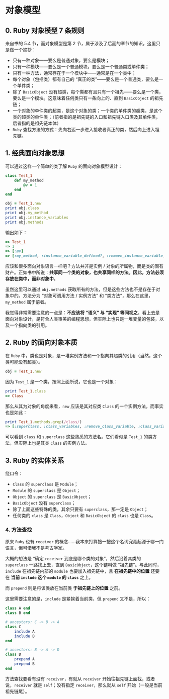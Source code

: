 # 对象模型

## 0. Ruby 对象模型 7 条规则

来自书的 5.4 节，而对象模型是第 2 节，属于涉及了后面的章节的知识，这里只是做一个摘抄：

* 只有一种对象——要么是普通对象，要么是模块；
* 只有一种模块——要么是一个普通模块，要么是一个普通类或单件类；
* 只有一种方法，通常存在于一个模块中——通常是在一个类中；
* 每个对象（包括类）都有自己的 “真正的类”——要么是一个普通类，要么是一个单件类；
* 除了 `BasicObject` 没有超类，每个类都有且只有一个祖先——要么是一个类，要么是一个模块。这意味着任何类只有一条向上的、直到 `BasicObject` 的祖先链；
* 一个对象的单件类的超类，是这个对象的类；一个类的单件类的超类，是这个类的超类的单件类；（前者指的是祖先链的入口和祖先链入口类及其单件类，后者指的是祖先链本体）
* `Ruby` 查找方法的方式：先向右迈一步进入接收者真正的类，然后向上进入祖先链。

## 1. 经典面向对象思想

可以通过这样一个简单的类了解 `Ruby` 的面向对象模型设计：

```ruby
class Test_1
    def my_method
        @v = 1
    end
end

obj = Test_1.new
print obj.class
print obj.my_method
print obj.instance_variables
print obj.methods
```

输出如下：

```ruby
=> Test_1
=> 1
=> [:@v]
=> [:my_method, :instance_variable_defined?, :remove_instance_variable, :instance_of?, :kind_of?, :is_a?, :tap, :methods, :singleton_methods, :protected_methods, :instance_variables, :instance_variable_get, :instance_variable_set, :private_methods, :public_methods, :method, :singleton_method, :public_send, :public_method, :define_singleton_method, :extend, :to_enum, :enum_for, :<=>, :===, :=~, :!~, :eql?, :respond_to?, :freeze, :inspect, :object_id, :send, :to_s, :display, :nil?, :hash, :class, :singleton_class, :clone, :dup, :itself, :yield_self, :then, :taint, :tainted?, :untaint, :trust, :frozen?, :untrust, :untrusted?, :equal?, :!, :__id__, :==, :instance_exec, :!=, :instance_eval, :__send__]
```

应该和很多面向对象语言一样吧？方法并非是实例 / 对象的所属物，而是类的固有财产。正如书中所说：**共享同一个类的对象，也共享同样的方法。因此，方法必须存放在类中，而非对象中**。

虽然这里可以通过 `obj.methods` 获取所有的方法，但是这些方法也不是存在于对象中的。方法分为 “对象可调用方法 / 实例方法” 和 “类方法”，那么在这里，`my_method` 属于前者。

我觉得非常需要注意的一点是：**不应该将 “语义” 与 “实现” 等同视之**。看上去是面向对象设计，是符合人类审美的编程思想，但实际上也只是一堆变量的包装，以及一个指向类的引用。

## 2. Ruby 的面向对象本质

在 `Ruby` 中，类也是对象，是一堆实例方法和一个指向其超类的引用（当然，这个类可能没有超类）。

```ruby
obj = Test_1.new
```

因为 `Test_1` 是一个类，按照上面所说，它也是一个对象：

```ruby
print Test_1.class
=> Class
```

那么从其为对象的角度来看，`new` 应该是其对应类 `Class` 的一个实例方法，而事实也是如此：

```ruby
print Test_1.methods.grep(/class/)
=> [:superclass, :class_variables, :remove_class_variable, :class_variable_get, :class_variable_set, :class_variable_defined?, :singleton_class?, :class_eval, :class_exec, :private_class_method, :public_class_method, :class, :singleton_class]
```

可以看到 `class` 和 `superclass` 这些熟悉的方法名。它们看似是 `Test_1` 的类方法，但实际上也是其类 `Class` 的实例方法。

## 3. Ruby 的实体关系

绕口令：

* `Class` 的 `superclass` 是 `Module`；
* `Module` 的 `superclass` 是 `Object`；
* `Object` 的 `superclass` 是 `BasicObject`；
* `BasicObject` 没有 `superclass`；
* 除了上面这些特殊的类，其余只要有 `superclass`，那一定是 `Object`；
* 任何类的 `class` 是 `Class`，`Object` 和 `BasicObject` 的 `class` 也是 `Class`。

### 4. 方法查找

原来 `Ruby` 也有 `receiver` 的概念……我本来打算搜一搜这个名词究竟起源于哪一门语言，但可惜我不是考古学家。

大概的想法是 “确定 `receiver` 到底是哪个类的对象”，然后沿着其类的 `superclass` 一路找上去，直到 `BasicObject`，这个链叫做 “祖先链”。与此同时，`include` 在祖先链内部的 `module` 也要加入祖先链中，且 **在祖先链中的位置** 还要在 **当前 `include` 这个 `module` 的 `class`** 之上。

而 `prepend` 则是将该类放在当前类 **于祖先链上的位置** 之前。

这里需要注意的是，`include` 是紧挨着当前类，但 `prepend` 又不是，所以：

```ruby
class A end
class B end

# ancestors: C -> B -> A
class C
    include A
    include B
end

# ancestors: B -> A -> D
class D
    prepend A
    prepend B
end
```

方法查找要看有没有 `receiver`，有就从 `receiver` 开始往祖先链上面找，或者说，`receiver` 就是 `self`；没有指定 `receiver`，那么就从 `self` 开始（一般是当前祖先链尾）。
